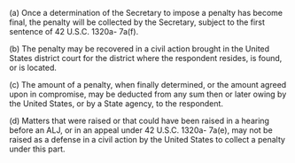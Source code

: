 (a) Once a determination of the Secretary to impose a penalty has become final, the penalty will be collected by the Secretary, subject to the first sentence of 42 U.S.C. 1320a- 7a(f).

(b) The penalty may be recovered in a civil action brought in the United States district court for the district where the respondent resides, is found, or is located.

&#40;c) The amount of a penalty, when finally determined, or the amount agreed upon in compromise, may be deducted from any sum then or later owing by the United States, or by a State agency, to the respondent.

(d) Matters that were raised or that could have been raised in a hearing before an ALJ, or in an appeal under 42 U.S.C. 1320a- 7a(e), may not be raised as a defense in a civil action by the United States to collect a penalty under this part.
